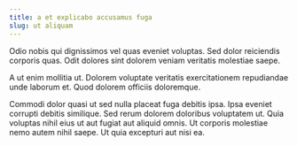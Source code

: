```yaml
---
title: a et explicabo accusamus fuga
slug: ut aliquam
---
```


Odio nobis qui dignissimos vel quas eveniet voluptas. Sed dolor reiciendis corporis quas. Odit dolores sint dolorem veniam veritatis molestiae saepe.

A ut enim mollitia ut. Dolorem voluptate veritatis exercitationem repudiandae unde laborum et. Quod dolorem officiis doloremque.

Commodi dolor quasi ut sed nulla placeat fuga debitis ipsa. Ipsa eveniet corrupti debitis similique. Sed rerum dolorem doloribus voluptatem ut. Quia voluptas nihil eius ut aut fugiat aut aliquid omnis. Ut corporis molestiae nemo autem nihil saepe. Ut quia excepturi aut nisi ea.
